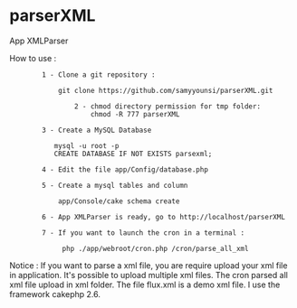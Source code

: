 # parserXML
App XMLParser

How to use :

			1 - Clone a git repository :

			    git clone https://github.com/samyyounsi/parserXML.git
                       
                    2 - chmod directory permission for tmp folder:
                        chmod -R 777 parserXML

			3 - Create a MySQL Database

			   mysql -u root -p
			   CREATE DATABASE IF NOT EXISTS parsexml;

			4 - Edit the file app/Config/database.php

			5 - Create a mysql tables and column

			    app/Console/cake schema create  

			6 - App XMLParser is ready, go to http://localhost/parserXML

			7 - If you want to launch the cron in a terminal :

			     php ./app/webroot/cron.php /cron/parse_all_xml

Notice : If you want to parse a xml file, you are require upload your xml file in application.
		 It's possible to upload multiple xml files. 
		 The cron parsed all xml file upload in xml folder.
		 The file flux.xml is a demo xml file.
		 I use the framework cakephp 2.6.
